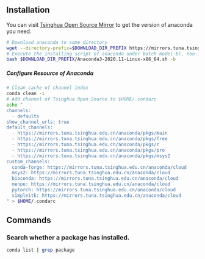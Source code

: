 ## Installation

You can visit [Tsinghua Open Source Mirror](https://mirrors.tuna.tsinghua.edu.cn/anaconda/archive/) to get the version of anaconda you need.

```bash
# Download anaconda to some directory
wget --directory-prefix=$DOWNLOAD_DIR_PREFIX https://mirrors.tuna.tsinghua.edu.cn/anaconda/archive/Anaconda3-2020.11-Linux-x86_64.sh
# Execute the installing script of anaconda under batch mode(-b), non-interactive.
bash $DOWNLOAD_DIR_PREFIX/Anaconda3-2020.11-Linux-x86_64.sh -b
```

##### Configure Resource of Anaconda

```bash
# Clean cache of channel index
conda clean -i
# Add channel of Tsinghua Open Source to $HOME/.condarc
echo "
channels:
  - defaults
show_channel_urls: true
default_channels:
  - https://mirrors.tuna.tsinghua.edu.cn/anaconda/pkgs/main
  - https://mirrors.tuna.tsinghua.edu.cn/anaconda/pkgs/free
  - https://mirrors.tuna.tsinghua.edu.cn/anaconda/pkgs/r
  - https://mirrors.tuna.tsinghua.edu.cn/anaconda/pkgs/pro
  - https://mirrors.tuna.tsinghua.edu.cn/anaconda/pkgs/msys2
custom_channels:
  conda-forge: https://mirrors.tuna.tsinghua.edu.cn/anaconda/cloud
  msys2: https://mirrors.tuna.tsinghua.edu.cn/anaconda/cloud
  bioconda: https://mirrors.tuna.tsinghua.edu.cn/anaconda/cloud
  menpo: https://mirrors.tuna.tsinghua.edu.cn/anaconda/cloud
  pytorch: https://mirrors.tuna.tsinghua.edu.cn/anaconda/cloud
  simpleitk: https://mirrors.tuna.tsinghua.edu.cn/anaconda/cloud
" > $HOME/.condarc
```

## Commands

### Search whether a package has installed.

```bash
conda list | grep package
```

